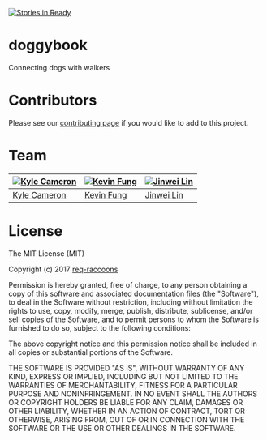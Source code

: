 [![Stories in Ready](https://badge.waffle.io/req-raccoons/doggybook.png?label=ready&title=Ready)](https://waffle.io/req-raccoons/doggybook)
# doggybook

Connecting dogs with walkers

# Contributors

Please see our [contributing page](CONTRIBUTING.md) if you would like to add to this project.

# Team

[![Kyle Cameron](https://en.gravatar.com/userimage/118442393/7d6da3361381c777093bb160ae663822.jpg?size=200)](https://github.com/kcbroomall) | [![Kevin Fung](https://en.gravatar.com/userimage/118442393/9cb0b562c3b9372b8890770cdba32f70.jpg?size=200)](https://github.com/mcfungster) | [![Jinwei Lin](https://en.gravatar.com/userimage/118442393/8a62da5ece9af33e4cd7fabba53c9032.jpg?size=200)](https://github.com/jinweilin8)
---|---|---
[Kyle Cameron](https://github.com/kcbroomall) | [Kevin Fung](https://github.com/mcfungster) | [Jinwei Lin](https://github.com/jinweilin8)


# License

The MIT License (MIT)

Copyright (c) 2017 [req-raccoons](https://github.com/req-raccoons)

Permission is hereby granted, free of charge, to any person obtaining a copy of this software and associated documentation files (the "Software"), to deal in the Software without restriction, including without limitation the rights to use, copy, modify, merge, publish, distribute, sublicense, and/or sell copies of the Software, and to permit persons to whom the Software is furnished to do so, subject to the following conditions:

The above copyright notice and this permission notice shall be included in all copies or substantial portions of the Software.

THE SOFTWARE IS PROVIDED "AS IS", WITHOUT WARRANTY OF ANY KIND, EXPRESS OR IMPLIED, INCLUDING BUT NOT LIMITED TO THE WARRANTIES OF MERCHANTABILITY, FITNESS FOR A PARTICULAR PURPOSE AND NONINFRINGEMENT. IN NO EVENT SHALL THE AUTHORS OR COPYRIGHT HOLDERS BE LIABLE FOR ANY CLAIM, DAMAGES OR OTHER LIABILITY, WHETHER IN AN ACTION OF CONTRACT, TORT OR OTHERWISE, ARISING FROM, OUT OF OR IN CONNECTION WITH THE SOFTWARE OR THE USE OR OTHER DEALINGS IN THE SOFTWARE.
